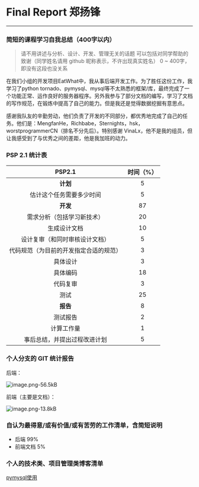 # Final Report 郑扬锋

---
### 简短的课程学习自我总结（400字以内）
> 请不用讲述与分析、设计、开发、管理无关的话题
可以包括对同学帮助的致谢（同学姓名请用 github 昵称表示，不许出现真实姓名）
0 ~ 400字，即没有这段也没关系

在我们小组的开发项目EatWhat中，我从事后端开发工作。为了胜任这份工作，我学习了python tornado、pymysql、mysql等不太熟悉的框架/库，最终完成了一个功能正常、运作良好的服务器程序。另外我参与了部分文档的编写，学习了文档的写作规范，在锻炼中提高了自己的能力。但是我还是觉得数据挖掘有意思点。

感谢我队友的辛勤劳动，他们负责了开发的不同部分，都优秀地完成了自己的任务。他们是：MengfanHe，Richbabe，Sternights，hsk，worstprogrammerCN（排名不分先后）。特别感谢 VinaLx，他不是我的组员，但让我感受到了与优秀之间的差距，他是我加班的动力。

### PSP 2.1 统计表

|PSP2.1|时间（%）|
|:--:|:--:|
|**计划**|5|
|估计这个任务需要多少时间|5|
|**开发**|87|
|需求分析（包括学习新技术）|20|
|生成设计文档|10|
|设计复审（和同时审核设计文档）|5|
|代码规范（为目前的开发指定合适的规范）|3|
|具体设计|3|
|具体编码|18|
|代码复审|3|
|测试|25|
|**报告**|8|
|测试报告|2|
|计算工作量|1|
|事后总结，并提出过程改进计划|5|

### 个人分支的 GIT 统计报告

后端：

![image.png-56.5kB][1]

前端（主要是文档）：

![image.png-13.8kB][2]

### 自认为最得意/或有价值/或有苦劳的工作清单，含简短说明
 - 后端 99%
 - 前端文档 5%

### 个人的技术类、项目管理类博客清单

[pymysql使用][3]


  [1]: http://static.zybuluo.com/twoer2/db47qxf814v9mabpioqrs6q7/image.png
  [2]: http://static.zybuluo.com/twoer2/jzbyhxtin9ybmcvu1ycdm5i7/image.png
  [3]: https://two2er.github.io/2017-12-23-homework5/
